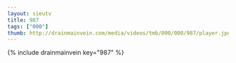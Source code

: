 ```yaml
--- 
layout: sieutv
title: 987
tags: ["000"]
thumb: http://drainmainvein.com/media/videos/tmb/000/000/987/player.jpg
---
```

{% include drainmainvein key="987" %} 
